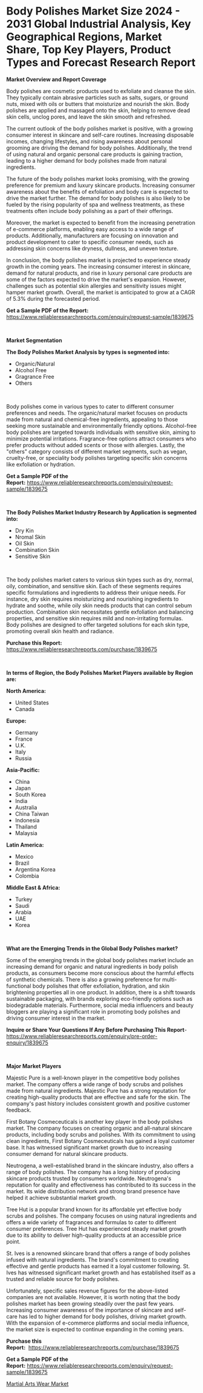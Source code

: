 <p><h1>Body Polishes Market Size 2024 - 2031 Global Industrial Analysis, Key Geographical Regions, Market Share, Top Key Players, Product Types and Forecast Research Report</h1></p><p><strong>Market Overview and Report Coverage</strong></p>
<p><p>Body polishes are cosmetic products used to exfoliate and cleanse the skin. They typically contain abrasive particles such as salts, sugars, or ground nuts, mixed with oils or butters that moisturize and nourish the skin. Body polishes are applied and massaged onto the skin, helping to remove dead skin cells, unclog pores, and leave the skin smooth and refreshed.</p><p>The current outlook of the body polishes market is positive, with a growing consumer interest in skincare and self-care routines. Increasing disposable incomes, changing lifestyles, and rising awareness about personal grooming are driving the demand for body polishes. Additionally, the trend of using natural and organic personal care products is gaining traction, leading to a higher demand for body polishes made from natural ingredients.</p><p>The future of the body polishes market looks promising, with the growing preference for premium and luxury skincare products. Increasing consumer awareness about the benefits of exfoliation and body care is expected to drive the market further. The demand for body polishes is also likely to be fueled by the rising popularity of spa and wellness treatments, as these treatments often include body polishing as a part of their offerings.</p><p>Moreover, the market is expected to benefit from the increasing penetration of e-commerce platforms, enabling easy access to a wide range of products. Additionally, manufacturers are focusing on innovation and product development to cater to specific consumer needs, such as addressing skin concerns like dryness, dullness, and uneven texture.</p><p>In conclusion, the body polishes market is projected to experience steady growth in the coming years. The increasing consumer interest in skincare, demand for natural products, and rise in luxury personal care products are some of the factors expected to drive the market's expansion. However, challenges such as potential skin allergies and sensitivity issues might hamper market growth. Overall, the market is anticipated to grow at a CAGR of 5.3% during the forecasted period.</p></p>
<p><strong>Get a Sample PDF of the Report:</strong> <a href="https://www.reliableresearchreports.com/enquiry/request-sample/1839675">https://www.reliableresearchreports.com/enquiry/request-sample/1839675</a></p>
<p>&nbsp;</p>
<p><strong>Market Segmentation</strong></p>
<p><strong>The Body Polishes Market Analysis by types is segmented into:</strong></p>
<p><ul><li>Organic/Natural</li><li>Alcohol Free</li><li>Gragrance Free</li><li>Others</li></ul></p>
<p>&nbsp;</p>
<p><p>Body polishes come in various types to cater to different consumer preferences and needs. The organic/natural market focuses on products made from natural and chemical-free ingredients, appealing to those seeking more sustainable and environmentally friendly options. Alcohol-free body polishes are targeted towards individuals with sensitive skin, aiming to minimize potential irritations. Fragrance-free options attract consumers who prefer products without added scents or those with allergies. Lastly, the "others" category consists of different market segments, such as vegan, cruelty-free, or speciality body polishes targeting specific skin concerns like exfoliation or hydration.</p></p>
<p><strong>Get a Sample PDF of the Report:</strong>&nbsp;<a href="https://www.reliableresearchreports.com/enquiry/request-sample/1839675">https://www.reliableresearchreports.com/enquiry/request-sample/1839675</a></p>
<p>&nbsp;</p>
<p><strong>The Body Polishes Market Industry Research by Application is segmented into:</strong></p>
<p><ul><li>Dry Kin</li><li>Nromal Skin</li><li>Oil Skin</li><li>Combination Skin</li><li>Sensitive Skin</li></ul></p>
<p>&nbsp;</p>
<p><p>The body polishes market caters to various skin types such as dry, normal, oily, combination, and sensitive skin. Each of these segments requires specific formulations and ingredients to address their unique needs. For instance, dry skin requires moisturizing and nourishing ingredients to hydrate and soothe, while oily skin needs products that can control sebum production. Combination skin necessitates gentle exfoliation and balancing properties, and sensitive skin requires mild and non-irritating formulas. Body polishes are designed to offer targeted solutions for each skin type, promoting overall skin health and radiance.</p></p>
<p><strong>Purchase this Report:</strong>&nbsp; <a href="https://www.reliableresearchreports.com/purchase/1839675">https://www.reliableresearchreports.com/purchase/1839675</a></p>
<p>&nbsp;</p>
<p><strong>In terms of Region, the Body Polishes Market Players available by Region are:</strong></p>
<p>
    <p> <strong> North America: </strong>
        <ul>
            <li>United States</li>
            <li>Canada</li>
        </ul>
        </p> 
    <p> <strong> Europe: </strong>
        <ul>
            <li>Germany</li>
            <li>France</li>
            <li>U.K.</li>
            <li>Italy</li>
            <li>Russia</li>
        </ul>
        </p> 
    <p> <strong> Asia-Pacific: </strong>
        <ul>
            <li>China</li>
            <li>Japan</li>
            <li>South Korea</li>
            <li>India</li>
            <li>Australia</li>
            <li>China Taiwan</li>
            <li>Indonesia</li>
            <li>Thailand</li>
            <li>Malaysia</li>
        </ul>
        </p> 
    <p> <strong> Latin America: </strong>
        <ul>
            <li>Mexico</li>
            <li>Brazil</li>
            <li>Argentina Korea</li>
            <li>Colombia</li>
        </ul>
        </p> 
    <p> <strong> Middle East & Africa: </strong>
        <ul>
            <li>Turkey</li>
            <li>Saudi</li>
            <li>Arabia</li>
            <li>UAE</li>
            <li>Korea</li>
        </ul>
    </p>
    </p>
<p>&nbsp;</p>
<p><strong>What are the Emerging Trends in the Global Body Polishes market?</strong></p>
<p><p>Some of the emerging trends in the global body polishes market include an increasing demand for organic and natural ingredients in body polish products, as consumers become more conscious about the harmful effects of synthetic chemicals. There is also a growing preference for multi-functional body polishes that offer exfoliation, hydration, and skin brightening properties all in one product. In addition, there is a shift towards sustainable packaging, with brands exploring eco-friendly options such as biodegradable materials. Furthermore, social media influencers and beauty bloggers are playing a significant role in promoting body polishes and driving consumer interest in the market.</p></p>
<p><strong>Inquire or Share Your Questions If Any Before Purchasing This Report</strong>- <a href="https://www.reliableresearchreports.com/enquiry/pre-order-enquiry/1839675">https://www.reliableresearchreports.com/enquiry/pre-order-enquiry/1839675</a></p>
<p>&nbsp;</p>
<p><strong>Major Market Players</strong></p>
<p><p>Majestic Pure is a well-known player in the competitive body polishes market. The company offers a wide range of body scrubs and polishes made from natural ingredients. Majestic Pure has a strong reputation for creating high-quality products that are effective and safe for the skin. The company's past history includes consistent growth and positive customer feedback.</p><p>First Botany Cosmeceuticals is another key player in the body polishes market. The company focuses on creating organic and all-natural skincare products, including body scrubs and polishes. With its commitment to using clean ingredients, First Botany Cosmeceuticals has gained a loyal customer base. It has witnessed significant market growth due to increasing consumer demand for natural skincare products.</p><p>Neutrogena, a well-established brand in the skincare industry, also offers a range of body polishes. The company has a long history of producing skincare products trusted by consumers worldwide. Neutrogena's reputation for quality and effectiveness has contributed to its success in the market. Its wide distribution network and strong brand presence have helped it achieve substantial market growth.</p><p>Tree Hut is a popular brand known for its affordable yet effective body scrubs and polishes. The company focuses on using natural ingredients and offers a wide variety of fragrances and formulas to cater to different consumer preferences. Tree Hut has experienced steady market growth due to its ability to deliver high-quality products at an accessible price point.</p><p>St. Ives is a renowned skincare brand that offers a range of body polishes infused with natural ingredients. The brand's commitment to creating effective and gentle products has earned it a loyal customer following. St. Ives has witnessed significant market growth and has established itself as a trusted and reliable source for body polishes.</p><p>Unfortunately, specific sales revenue figures for the above-listed companies are not available. However, it is worth noting that the body polishes market has been growing steadily over the past few years. Increasing consumer awareness of the importance of skincare and self-care has led to higher demand for body polishes, driving market growth. With the expansion of e-commerce platforms and social media influence, the market size is expected to continue expanding in the coming years.</p></p>
<p><strong>Purchase this Report:</strong>&nbsp;&nbsp;<a href="https://www.reliableresearchreports.com/purchase/1839675">https://www.reliableresearchreports.com/purchase/1839675</a></p>
<p></p>
<p><strong>Get a Sample PDF of the Report:</strong>&nbsp;<a href="https://www.reliableresearchreports.com/enquiry/request-sample/1839675">https://www.reliableresearchreports.com/enquiry/request-sample/1839675</a></p>
<p><p><a href="https://github.com/chartsaturn/Market-Research-Report-List-1/blob/main/martial-arts-wear-market.md">Martial Arts Wear Market</a></p></p>